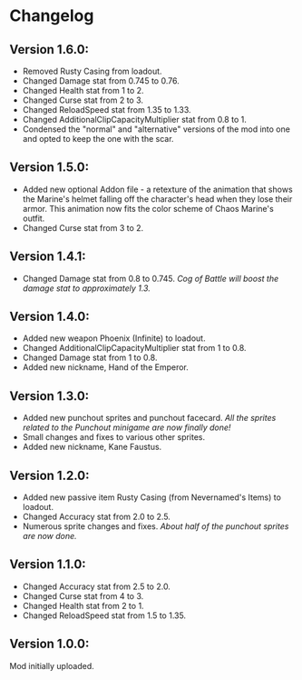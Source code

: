 # Changelog

## Version 1.6.0:
* Removed Rusty Casing from loadout.
* Changed Damage stat from 0.745 to 0.76.
* Changed Health stat from 1 to 2.
* Changed Curse stat from 2 to 3.
* Changed ReloadSpeed stat from 1.35 to 1.33.
* Changed AdditionalClipCapacityMultiplier stat from 0.8 to 1.
* Condensed the "normal" and "alternative" versions of the mod into one and opted to keep the one with the scar.

## Version 1.5.0:
* Added new optional Addon file - a retexture of the animation that shows the Marine's helmet falling off the character's head when they lose their armor. This animation now fits the color scheme of Chaos Marine's outfit.
* Changed Curse stat from 3 to 2.

## Version 1.4.1:
* Changed Damage stat from 0.8 to 0.745. _Cog of Battle will boost the damage stat to approximately 1.3._

## Version 1.4.0:
* Added new weapon Phoenix (Infinite) to loadout.
* Changed AdditionalClipCapacityMultiplier stat from 1 to 0.8.
* Changed Damage stat from 1 to 0.8.
* Added new nickname, Hand of the Emperor.

## Version 1.3.0:
* Added new punchout sprites and punchout facecard. _All the sprites related to the Punchout minigame are now finally done!_
* Small changes and fixes to various other sprites.
* Added new nickname, Kane Faustus.

## Version 1.2.0:
* Added new passive item Rusty Casing (from Nevernamed's Items) to loadout.
* Changed Accuracy stat from 2.0 to 2.5.
* Numerous sprite changes and fixes. _About half of the punchout sprites are now done._

## Version 1.1.0:
* Changed Accuracy stat from 2.5 to 2.0.
* Changed Curse stat from 4 to 3.
* Changed Health stat from 2 to 1.
* Changed ReloadSpeed stat from 1.5 to 1.35.

## Version 1.0.0:
Mod initially uploaded.
